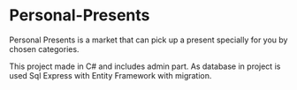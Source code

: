 

# Personal-Presents

Personal Presents is a market that can pick up a present specially for you by chosen categories.

This project made in C# and includes admin part. As database in project is used Sql Express with Entity Framework with migration.
